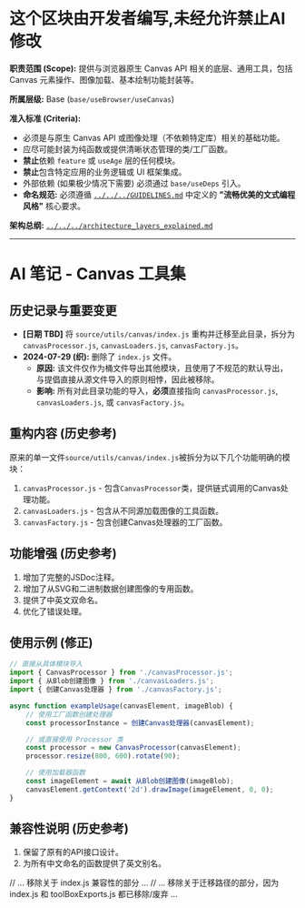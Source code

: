 # 这个区块由开发者编写,未经允许禁止AI修改

**职责范围 (Scope):** 提供与浏览器原生 Canvas API 相关的底层、通用工具，包括 Canvas 元素操作、图像加载、基本绘制功能封装等。

**所属层级:** Base (`base/useBrowser/useCanvas`)

**准入标准 (Criteria):**
- 必须是与原生 Canvas API 或图像处理（不依赖特定库）相关的基础功能。
- 应尽可能封装为纯函数或提供清晰状态管理的类/工厂函数。
- **禁止**依赖 `feature` 或 `useAge` 层的任何模块。
- **禁止**包含特定应用的业务逻辑或 UI 框架集成。
- 外部依赖 (如果极少情况下需要) 必须通过 `base/useDeps` 引入。
- **命名规范:** 必须遵循 [`../../../GUIDELINES.md`](../../../GUIDELINES.md) 中定义的 **"流畅优美的文式编程风格"** 核心要求。

**架构总纲:** [`../../../architecture_layers_explained.md`](../../../architecture_layers_explained.md)

---

# AI 笔记 - Canvas 工具集

## 历史记录与重要变更

*   **[日期 TBD]** 将 `source/utils/canvas/index.js` 重构并迁移至此目录，拆分为 `canvasProcessor.js`, `canvasLoaders.js`, `canvasFactory.js`。
*   **2024-07-29 (织):** 删除了 `index.js` 文件。
    *   **原因:** 该文件仅作为桶文件导出其他模块，且使用了不规范的默认导出，与提倡直接从源文件导入的原则相悖，因此被移除。
    *   **影响:** 所有对此目录功能的导入，**必须**直接指向 `canvasProcessor.js`, `canvasLoaders.js`, 或 `canvasFactory.js`。

## 重构内容 (历史参考)

原来的单一文件`source/utils/canvas/index.js`被拆分为以下几个功能明确的模块：
1.  `canvasProcessor.js` - 包含`CanvasProcessor`类，提供链式调用的Canvas处理功能。
2.  `canvasLoaders.js` - 包含从不同源加载图像的工具函数。
3.  `canvasFactory.js` - 包含创建Canvas处理器的工厂函数。

## 功能增强 (历史参考)

1.  增加了完整的JSDoc注释。
2.  增加了从SVG和二进制数据创建图像的专用函数。
3.  提供了中英文双命名。
4.  优化了错误处理。

## 使用示例 (修正)

```javascript
// 直接从具体模块导入
import { CanvasProcessor } from './canvasProcessor.js';
import { 从Blob创建图像 } from './canvasLoaders.js';
import { 创建Canvas处理器 } from './canvasFactory.js';

async function exampleUsage(canvasElement, imageBlob) {
    // 使用工厂函数创建处理器
    const processorInstance = 创建Canvas处理器(canvasElement);

    // 或直接使用 Processor 类
    const processor = new CanvasProcessor(canvasElement);
    processor.resize(800, 600).rotate(90);

    // 使用加载器函数
    const imageElement = await 从Blob创建图像(imageBlob);
    canvasElement.getContext('2d').drawImage(imageElement, 0, 0);
}
```

## 兼容性说明 (历史参考)

1.  保留了原有的API接口设计。
2.  为所有中文命名的函数提供了英文别名。

// ... 移除关于 index.js 兼容性的部分 ...
// ... 移除关于迁移路径的部分，因为 index.js 和 toolBoxExports.js 都已移除/废弃 ... 